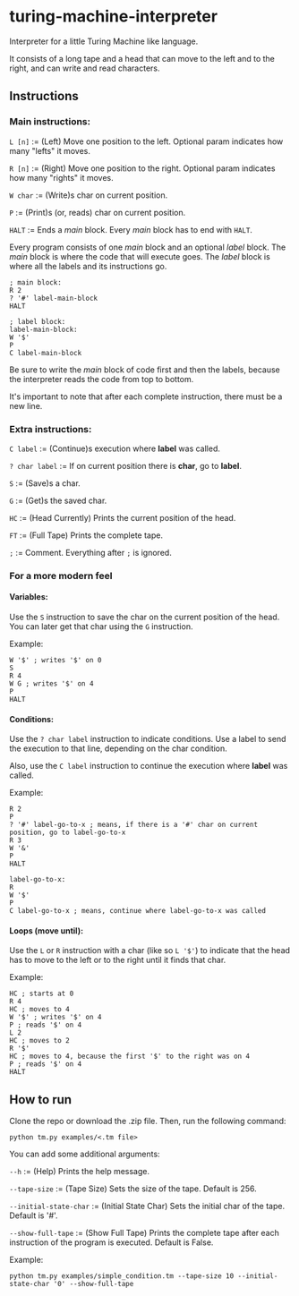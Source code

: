 # turing-machine-interpreter
Interpreter for a little Turing Machine like language.

It consists of a long tape and a head that can move to the left and to the right, and can write and read characters.

## Instructions
### Main instructions:
`L [n]` := (Left) Move one position to the left. Optional param indicates how many "lefts" it moves.

`R [n]` := (Right) Move one position to the right. Optional param indicates how many "rights" it moves.

`W char` := (Write)s char on current position.

`P` := (Print)s (or, reads) char on current position.

`HALT` := Ends a *main* block. Every *main* block has to end with `HALT`.

Every program consists of one *main* block and an optional *label* block. The *main* block is where the code that will execute goes. The *label* block is where all the labels and its instructions go.

```
; main block:
R 2
? '#' label-main-block
HALT

; label block:
label-main-block:
W '$'
P
C label-main-block
```

Be sure to write the *main* block of code first and then the labels, because the interpreter reads the code from top to bottom.

It's important to note that after each complete instruction, there must be a new line.

### Extra instructions:
`C label` := (Continue)s execution where **label** was called.

`? char label` := If on current position there is **char**, go to **label**.

`S` := (Save)s a char.

`G` := (Get)s the saved char.

`HC` := (Head Currently) Prints the current position of the head.

`FT` := (Full Tape) Prints the complete tape.

`;` := Comment. Everything after `;` is ignored.

### For a more modern feel
#### Variables:
Use the `S` instruction to save the char on the current position of the head. You can later get that char using the `G` instruction.

Example:
```
W '$' ; writes '$' on 0
S
R 4
W G ; writes '$' on 4
P
HALT 
```

#### Conditions:
Use the `? char label` instruction to indicate conditions. Use a label to send the execution to that line, depending on the char condition.

Also, use the `C label` instruction to continue the execution where **label** was called.

Example:
```
R 2
P
? '#' label-go-to-x ; means, if there is a '#' char on current position, go to label-go-to-x
R 3
W '&'
P
HALT

label-go-to-x:
R
W '$'
P
C label-go-to-x ; means, continue where label-go-to-x was called
```

#### Loops (move until):
Use the `L` or `R` instruction with a char (like so `L '$'`) to indicate that the head has to move to the left or to the right until it finds that char.

Example:
```
HC ; starts at 0
R 4
HC ; moves to 4
W '$' ; writes '$' on 4
P ; reads '$' on 4
L 2
HC ; moves to 2
R '$'
HC ; moves to 4, because the first '$' to the right was on 4
P ; reads '$' on 4
HALT
```

## How to run
Clone the repo or download the .zip file. Then, run the following command:

```
python tm.py examples/<.tm file>
```

You can add some additional arguments:

`--h` := (Help) Prints the help message.

`--tape-size` := (Tape Size) Sets the size of the tape. Default is 256.

`--initial-state-char` := (Initial State Char) Sets the initial char of the tape. Default is '#'.

`--show-full-tape` := (Show Full Tape) Prints the complete tape after each instruction of the program is executed. Default is False.

Example:
```
python tm.py examples/simple_condition.tm --tape-size 10 --initial-state-char '0' --show-full-tape
```
